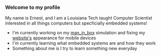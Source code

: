 ### Welcome to my profile 

My name is Ernest, and I am a Louisiana Tech taught Computer Scientist interested in all things computers but specficially embedded systems!

- I'm currently working on my [man_in_box](https://github.com/Ernestover/man_in_box) simulation and fixing my [website's](https://www.erneststovera.com) appearance for mobile devices
- I'm currently learning what embedded systems are and how they work
- Something about me is I try to learn something new everyday 

<!--
**Ernestover/Ernestover** is a ✨ _special_ ✨ repository because its `README.md` (this file) appears on your GitHub profile.

